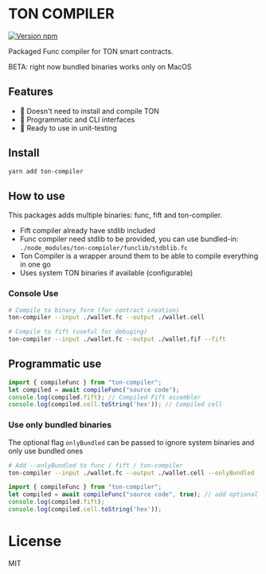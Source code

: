 # TON COMPILER

[![Version npm](https://img.shields.io/npm/v/ton-compiler.svg?logo=npm)](https://www.npmjs.com/package/ton-compiler)

Packaged Func compiler for TON smart contracts.

BETA: right now bundled binaries works only on MacOS

## Features

- 🚀 Doesn't need to install and compile TON
- 🍰 Programmatic and CLI interfaces
- 💸 Ready to use in unit-testing

## Install

```bash
yarn add ton-compiler
```

## How to use

This packages adds multiple binaries: func, fift and ton-compiler.

- Fift compiler already have stdlib included
- Func compiler need stdlib to be provided, you can use bundled-in: `./node_modules/ton-compioler/funclib/stdblib.fc`
- Ton Compiler is a wrapper around them to be able to compile everything in one go
- Uses system TON binaries if available (configurable)

### Console Use

```bash
# Compile to binary form (for contract creation)
ton-compiler --input ./wallet.fc --output ./wallet.cell

# Compile to fift (useful for debuging)
ton-compiler --input ./wallet.fc --output ./wallet.fif --fift
```

## Programmatic use

```typescript
import { compileFunc } from "ton-compiler";
let compiled = await compileFunc("source code");
console.log(compiled.fift); // Compiled Fift assembler
console.log(compiled.cell.toString('hex')); // Compiled cell
```

### Use only bundled binaries

The optional flag `onlyBundled` can be passed to ignore system binaries and only use bundled ones
```bash
# Add --onlyBundled to func / fift / ton-compiler
ton-compiler --input ./wallet.fc --output ./wallet.cell --onlyBundled
```
```typescript
import { compileFunc } from "ton-compiler";
let compiled = await compileFunc("source code", true); // add optional param true for onlyBundled
console.log(compiled.fift);
console.log(compiled.cell.toString('hex'));
```
# License

MIT
